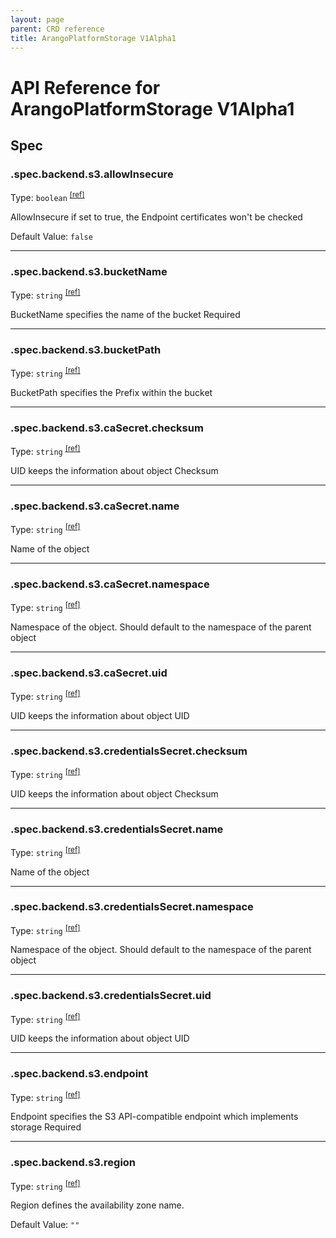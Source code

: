 ```yaml
---
layout: page
parent: CRD reference
title: ArangoPlatformStorage V1Alpha1
---
```


# API Reference for ArangoPlatformStorage V1Alpha1

## Spec

### .spec.backend.s3.allowInsecure

Type: `boolean` <sup>[\[ref\]](https://github.com/arangodb/kube-arangodb/blob/1.2.45/pkg/apis/platform/v1alpha1/storage_spec_backend_s3.go#L46)</sup>

AllowInsecure if set to true, the Endpoint certificates won't be checked

Default Value: `false`

***

### .spec.backend.s3.bucketName

Type: `string` <sup>[\[ref\]](https://github.com/arangodb/kube-arangodb/blob/1.2.45/pkg/apis/platform/v1alpha1/storage_spec_backend_s3.go#L34)</sup>

BucketName specifies the name of the bucket
Required

***

### .spec.backend.s3.bucketPath

Type: `string` <sup>[\[ref\]](https://github.com/arangodb/kube-arangodb/blob/1.2.45/pkg/apis/platform/v1alpha1/storage_spec_backend_s3.go#L37)</sup>

BucketPath specifies the Prefix within the bucket

***

### .spec.backend.s3.caSecret.checksum

Type: `string` <sup>[\[ref\]](https://github.com/arangodb/kube-arangodb/blob/1.2.45/pkg/apis/shared/v1/object.go#L61)</sup>

UID keeps the information about object Checksum

***

### .spec.backend.s3.caSecret.name

Type: `string` <sup>[\[ref\]](https://github.com/arangodb/kube-arangodb/blob/1.2.45/pkg/apis/shared/v1/object.go#L52)</sup>

Name of the object

***

### .spec.backend.s3.caSecret.namespace

Type: `string` <sup>[\[ref\]](https://github.com/arangodb/kube-arangodb/blob/1.2.45/pkg/apis/shared/v1/object.go#L55)</sup>

Namespace of the object. Should default to the namespace of the parent object

***

### .spec.backend.s3.caSecret.uid

Type: `string` <sup>[\[ref\]](https://github.com/arangodb/kube-arangodb/blob/1.2.45/pkg/apis/shared/v1/object.go#L58)</sup>

UID keeps the information about object UID

***

### .spec.backend.s3.credentialsSecret.checksum

Type: `string` <sup>[\[ref\]](https://github.com/arangodb/kube-arangodb/blob/1.2.45/pkg/apis/shared/v1/object.go#L61)</sup>

UID keeps the information about object Checksum

***

### .spec.backend.s3.credentialsSecret.name

Type: `string` <sup>[\[ref\]](https://github.com/arangodb/kube-arangodb/blob/1.2.45/pkg/apis/shared/v1/object.go#L52)</sup>

Name of the object

***

### .spec.backend.s3.credentialsSecret.namespace

Type: `string` <sup>[\[ref\]](https://github.com/arangodb/kube-arangodb/blob/1.2.45/pkg/apis/shared/v1/object.go#L55)</sup>

Namespace of the object. Should default to the namespace of the parent object

***

### .spec.backend.s3.credentialsSecret.uid

Type: `string` <sup>[\[ref\]](https://github.com/arangodb/kube-arangodb/blob/1.2.45/pkg/apis/shared/v1/object.go#L58)</sup>

UID keeps the information about object UID

***

### .spec.backend.s3.endpoint

Type: `string` <sup>[\[ref\]](https://github.com/arangodb/kube-arangodb/blob/1.2.45/pkg/apis/platform/v1alpha1/storage_spec_backend_s3.go#L40)</sup>

Endpoint specifies the S3 API-compatible endpoint which implements storage
Required

***

### .spec.backend.s3.region

Type: `string` <sup>[\[ref\]](https://github.com/arangodb/kube-arangodb/blob/1.2.45/pkg/apis/platform/v1alpha1/storage_spec_backend_s3.go#L55)</sup>

Region defines the availability zone name.

Default Value: `""`

